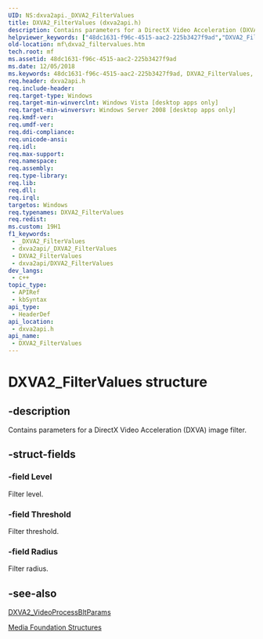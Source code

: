 ```yaml
---
UID: NS:dxva2api._DXVA2_FilterValues
title: DXVA2_FilterValues (dxva2api.h)
description: Contains parameters for a DirectX Video Acceleration (DXVA) image filter.
helpviewer_keywords: ["48dc1631-f96c-4515-aac2-225b3427f9ad","DXVA2_FilterValues","DXVA2_FilterValues structure [Media Foundation]","dxva2api/DXVA2_FilterValues","mf.dxva2_filtervalues"]
old-location: mf\dxva2_filtervalues.htm
tech.root: mf
ms.assetid: 48dc1631-f96c-4515-aac2-225b3427f9ad
ms.date: 12/05/2018
ms.keywords: 48dc1631-f96c-4515-aac2-225b3427f9ad, DXVA2_FilterValues, DXVA2_FilterValues structure [Media Foundation], dxva2api/DXVA2_FilterValues, mf.dxva2_filtervalues
req.header: dxva2api.h
req.include-header: 
req.target-type: Windows
req.target-min-winverclnt: Windows Vista [desktop apps only]
req.target-min-winversvr: Windows Server 2008 [desktop apps only]
req.kmdf-ver: 
req.umdf-ver: 
req.ddi-compliance: 
req.unicode-ansi: 
req.idl: 
req.max-support: 
req.namespace: 
req.assembly: 
req.type-library: 
req.lib: 
req.dll: 
req.irql: 
targetos: Windows
req.typenames: DXVA2_FilterValues
req.redist: 
ms.custom: 19H1
f1_keywords:
 - _DXVA2_FilterValues
 - dxva2api/_DXVA2_FilterValues
 - DXVA2_FilterValues
 - dxva2api/DXVA2_FilterValues
dev_langs:
 - c++
topic_type:
 - APIRef
 - kbSyntax
api_type:
 - HeaderDef
api_location:
 - dxva2api.h
api_name:
 - DXVA2_FilterValues
---
```


# DXVA2_FilterValues structure


## -description

Contains parameters for a DirectX Video Acceleration (DXVA) image filter.

## -struct-fields

### -field Level

Filter level.

### -field Threshold

Filter threshold.

### -field Radius

Filter radius.

## -see-also

<a href="/windows/desktop/api/dxva2api/ns-dxva2api-dxva2_videoprocessbltparams">DXVA2_VideoProcessBltParams</a>



<a href="/windows/desktop/medfound/media-foundation-structures">Media Foundation Structures</a>